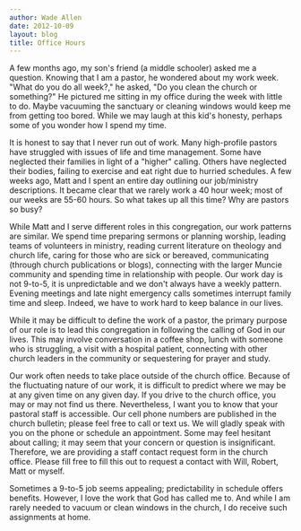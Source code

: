 ```yaml
---
author: Wade Allen
date: 2012-10-09
layout: blog
title: Office Hours
---
```


A few months ago, my son's friend (a middle schooler) asked me a question. Knowing that I am a pastor, he wondered about my work week. "What do you do all week?," he asked, "Do you clean the church or something?" He pictured me sitting in my office during the week with little to do. Maybe vacuuming the sanctuary or cleaning windows would keep me from getting too bored. While we may laugh at this kid's honesty, perhaps some of you wonder how I spend my time.

It is honest to say that I never run out of work. Many high-profile pastors have struggled with issues of life and time management. Some have neglected their families in light of a "higher" calling. Others have neglected their bodies, failing to exercise and eat right due to hurried schedules. A few weeks ago, Matt and I spent an entire day outlining our job/ministry descriptions. It became clear that we rarely work a 40 hour week; most of our weeks are 55-60 hours. So what takes up all this time? Why are pastors so busy?

While Matt and I serve different roles in this congregation, our work patterns are similar. We spend time preparing sermons or planning worship, leading teams of volunteers in ministry, reading current literature on theology and church life, caring for those who are sick or bereaved, communicating (through church publications or blogs), connecting with the larger Muncie community and spending time in relationship with people. Our work day is not 9-to-5, it is unpredictable and we don't always have a weekly pattern. Evening meetings and late night emergency calls sometimes interrupt family time and sleep. Indeed, we have to work hard to keep balance in our lives.

While it may be difficult to define the work of a pastor, the primary purpose of our role is to lead this congregation in following the calling of God in our lives. This may involve conversation in a coffee shop, lunch with someone who is struggling, a visit with a hospital patient, connecting with other church leaders in the community or sequestering for prayer and study.

Our work often needs to take place outside of the church office. Because of the fluctuating nature of our work, it is difficult to predict where we may be at any given time on any given day. If you drive to the church office, you may or may not find us there. Nevertheless, I want you to know that your pastoral staff is accessible. Our cell phone numbers are published in the church bulletin; please feel free to call or text us. We will gladly speak with you on the phone or schedule an appointment. Some may feel hesitant about calling; it may seem that your concern or question is insignificant. Therefore, we are providing a staff contact request form in the church office. Please fill free to fill this out to request a contact with Will, Robert, Matt or myself.

Sometimes a 9-to-5 job seems appealing; predictability in schedule offers benefits. However, I love the work that God has called me to. And while I am rarely needed to vacuum or clean windows in the church, I do receive such assignments at home.
